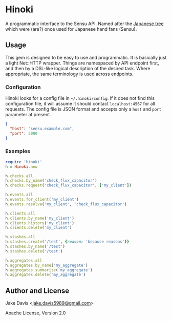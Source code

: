 # Hinoki
A programmatic interface to the Sensu API. Named after the
[Japanese tree](http://en.wikipedia.org/wiki/Chamaecyparis_obtusa) which were 
(are?) once used for Japanese hand fans (Sensu).

## Usage
This gem is designed to be easy to use and programmatic. It is basically just a
light Net::HTTP wrapper. Things are namespaced by API endpoint first, and then
by a DSL-like logical description of the desired task. Where appropriate, the
same terminology is used across endpoints.

### Configuration
Hinoki looks for a config file in `~/.hinoki/config`. If it does not find this
configuration file, it will assume it should contact `localhost:4567` for all
requests. The config file is JSON format and accepts only a `host` and `port`
parameter at present.

``` json
{
  "host": "sensu.example.com",
  "port": 5000
}
```

### Examples
``` ruby
require 'hinoki'
h = Hinoki.new

h.checks.all
h.checks.by_name('check_flux_capacitor')
h.checks.request('check_flux_capacitor', ['my_client'])

h.events.all
h.events.for_client('my_client')
h.events.resolve('my_client', 'check_flux_capacitor')

h.clients.all
h.clients.by_name('my_client')
h.clients.history('my_client')
h.clients.delete('my_client')

h.stashes.all
h.stashes.create('/test', {reason: 'because reasons'}}
h.stashes.by_name('/test')
h.stashes.delete('/test')

h.aggregates.all
h.aggregates.by_name('my_aggregate')
h.aggregates.summarize('my_aggregate')
h.aggregates.delete('my_aggregate')
```

## Author and License
Jake Davis \<jake.davis5989@gmail.com\>

Apache License, Version 2.0
